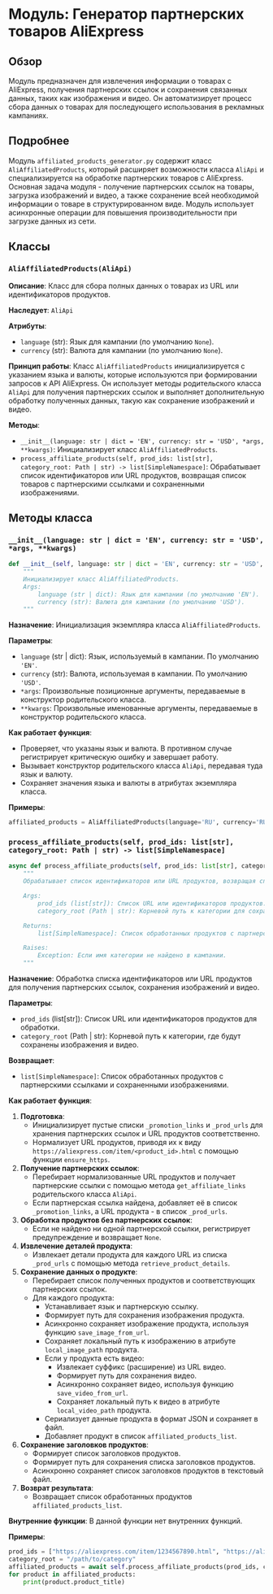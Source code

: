 # Модуль: Генератор партнерских товаров AliExpress

## Обзор

Модуль предназначен для извлечения информации о товарах с AliExpress, получения партнерских ссылок и сохранения связанных данных, таких как изображения и видео. Он автоматизирует процесс сбора данных о товарах для последующего использования в рекламных кампаниях.

## Подробнее

Модуль `affiliated_products_generator.py` содержит класс `AliAffiliatedProducts`, который расширяет возможности класса `AliApi` и специализируется на обработке партнерских товаров с AliExpress. Основная задача модуля - получение партнерских ссылок на товары, загрузка изображений и видео, а также сохранение всей необходимой информации о товаре в структурированном виде. Модуль использует асинхронные операции для повышения производительности при загрузке данных из сети.

## Классы

### `AliAffiliatedProducts(AliApi)`

**Описание**: Класс для сбора полных данных о товарах из URL или идентификаторов продуктов.

**Наследует**: `AliApi`

**Атрибуты**:
- `language` (str): Язык для кампании (по умолчанию `None`).
- `currency` (str): Валюта для кампании (по умолчанию `None`).

**Принцип работы**:
Класс `AliAffiliatedProducts` инициализируется с указанием языка и валюты, которые используются при формировании запросов к API AliExpress. Он использует методы родительского класса `AliApi` для получения партнерских ссылок и выполняет дополнительную обработку полученных данных, такую как сохранение изображений и видео.

**Методы**:
- `__init__(language: str | dict = 'EN', currency: str = 'USD', *args, **kwargs)`: Инициализирует класс `AliAffiliatedProducts`.
- `process_affiliate_products(self, prod_ids: list[str], category_root: Path | str) -> list[SimpleNamespace]`: Обрабатывает список идентификаторов или URL продуктов, возвращая список товаров с партнерскими ссылками и сохраненными изображениями.

## Методы класса

### `__init__(language: str | dict = 'EN', currency: str = 'USD', *args, **kwargs)`

```python
def __init__(self, language: str | dict = 'EN', currency: str = 'USD', *args, **kwargs):
    """
    Инициализирует класс AliAffiliatedProducts.
    Args:
        language (str | dict): Язык для кампании (по умолчанию 'EN').
        currency (str): Валюта для кампании (по умолчанию 'USD').
    """
```

**Назначение**: Инициализация экземпляра класса `AliAffiliatedProducts`.

**Параметры**:
- `language` (str | dict): Язык, используемый в кампании. По умолчанию `'EN'`.
- `currency` (str): Валюта, используемая в кампании. По умолчанию `'USD'`.
- `*args`: Произвольные позиционные аргументы, передаваемые в конструктор родительского класса.
- `**kwargs`: Произвольные именованные аргументы, передаваемые в конструктор родительского класса.

**Как работает функция**:
- Проверяет, что указаны язык и валюта. В противном случае регистрирует критическую ошибку и завершает работу.
- Вызывает конструктор родительского класса `AliApi`, передавая туда язык и валюту.
- Сохраняет значения языка и валюты в атрибутах экземпляра класса.

**Примеры**:

```python
affiliated_products = AliAffiliatedProducts(language='RU', currency='RUB')
```

### `process_affiliate_products(self, prod_ids: list[str], category_root: Path | str) -> list[SimpleNamespace]`

```python
async def process_affiliate_products(self, prod_ids: list[str], category_root: Path | str) -> list[SimpleNamespace]:
    """
    Обрабатывает список идентификаторов или URL продуктов, возвращая список товаров с партнерскими ссылками и сохраненными изображениями.

    Args:
        prod_ids (list[str]): Список URL или идентификаторов продуктов.
        category_root (Path | str): Корневой путь к категории для сохранения изображений и видео.

    Returns:
        list[SimpleNamespace]: Список обработанных продуктов с партнерскими ссылками и сохраненными изображениями.

    Raises:
        Exception: Если имя категории не найдено в кампании.
    """
```

**Назначение**: Обработка списка идентификаторов или URL продуктов для получения партнерских ссылок, сохранения изображений и видео.

**Параметры**:
- `prod_ids` (list[str]): Список URL или идентификаторов продуктов для обработки.
- `category_root` (Path | str): Корневой путь к категории, где будут сохранены изображения и видео.

**Возвращает**:
- `list[SimpleNamespace]`: Список обработанных продуктов с партнерскими ссылками и сохраненными изображениями.

**Как работает функция**:
1. **Подготовка**:
   - Инициализирует пустые списки `_promotion_links` и `_prod_urls` для хранения партнерских ссылок и URL продуктов соответственно.
   - Нормализует URL продуктов, приводя их к виду `https://aliexpress.com/item/<product_id>.html` с помощью функции `ensure_https`.
2. **Получение партнерских ссылок**:
   - Перебирает нормализованные URL продуктов и получает партнерские ссылки с помощью метода `get_affiliate_links` родительского класса `AliApi`.
   - Если партнерская ссылка найдена, добавляет её в список `_promotion_links`, а URL продукта - в список `_prod_urls`.
3. **Обработка продуктов без партнерских ссылок**:
   - Если не найдено ни одной партнерской ссылки, регистрирует предупреждение и возвращает `None`.
4. **Извлечение деталей продукта**:
   - Извлекает детали продукта для каждого URL из списка `_prod_urls` с помощью метода `retrieve_product_details`.
5. **Сохранение данных о продукте**:
   - Перебирает список полученных продуктов и соответствующих партнерских ссылок.
   - Для каждого продукта:
     - Устанавливает язык и партнерскую ссылку.
     - Формирует путь для сохранения изображения продукта.
     - Асинхронно сохраняет изображение продукта, используя функцию `save_image_from_url`.
     - Сохраняет локальный путь к изображению в атрибуте `local_image_path` продукта.
     - Если у продукта есть видео:
       - Извлекает суффикс (расширение) из URL видео.
       - Формирует путь для сохранения видео.
       - Асинхронно сохраняет видео, используя функцию `save_video_from_url`.
       - Сохраняет локальный путь к видео в атрибуте `local_video_path` продукта.
     - Сериализует данные продукта в формат JSON и сохраняет в файл.
     - Добавляет продукт в список `affiliated_products_list`.
6. **Сохранение заголовков продуктов**:
   - Формирует список заголовков продуктов.
   - Формирует путь для сохранения списка заголовков продуктов.
   - Асинхронно сохраняет список заголовков продуктов в текстовый файл.
7. **Возврат результата**:
   - Возвращает список обработанных продуктов `affiliated_products_list`.

**Внутренние функции**:
В данной функции нет внутренних функций.

**Примеры**:

```python
prod_ids = ["https://aliexpress.com/item/1234567890.html", "https://aliexpress.com/item/0987654321.html"]
category_root = "/path/to/category"
affiliated_products = await self.process_affiliate_products(prod_ids, category_root)
for product in affiliated_products:
    print(product.product_title)
```
```